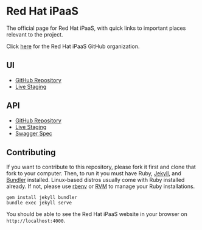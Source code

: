 # Red Hat iPaaS

The official page for Red Hat iPaaS, with quick links to important places relevant to the project.

Click <a href="https://github.com/redhat-ipaas" target="_blank" rel="nofollow">here</a> for the Red Hat iPaaS GitHub organization.

## UI
- <a href="https://github.com/redhat-ipaas/ipaas-ui" target="_blank" rel="nofollow">GitHub Repository</a>
- <a href="https://ipaas-staging.b6ff.rh-idev.openshiftapps.com/" target="_blank" rel="nofollow">Live Staging</a>

## API
- <a href="https://github.com/redhat-ipaas/ipaas-rest" target="_blank" rel="nofollow">GitHub Repository</a>
- <a href="https://ipaas-staging.b6ff.rh-idev.openshiftapps.com/api/v1" target="_blank" rel="nofollow">Live Staging</a>
- <a href="https://ipaas-staging.b6ff.rh-idev.openshiftapps.com/api/v1/swagger.json" target="_blank" rel="nofollow">Swagger Spec</a>

## Contributing

If you want to contribute to this repository, please fork it first and clone that fork to your computer. Then, to run it you must have Ruby, <a href="http://jekyllrb.com/" target="_blank" rel="nofollow">Jekyll</a>, and <a href="http://bundler.io/" target="_blank" rel="nofollow">Bundler</a> installed. Linux-based distros usually come with Ruby installed already. If not, please use <a href="http://rbenv.org/" target="_blank" rel="nofollow">rbenv</a> or <a href="https://rvm.io/" target="_blank" rel="nofollow">RVM</a> to manage your Ruby installations.

```
gem install jekyll bundler
bundle exec jekyll serve
```

You should be able to see the Red Hat iPaaS website in your browser on `http://localhost:4000`.

